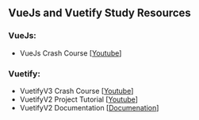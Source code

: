 ## VueJs and Vuetify Study Resources

### VueJs:
* VueJs Crash Course [[Youtube](https://www.youtube.com/watch?v=VeNfHj6MhgA)]

### Vuetify:
* VuetifyV3 Crash Course [[Youtube](https://www.youtube.com/watch?v=2uZYKcKHgU0&list=PL4cUxeGkcC9g0MQZfHwKcuB0Yswgb3gA5)]
* VuetifyV2 Project Tutorial [[Youtube](https://www.youtube.com/watch?v=rJIRv-_oYnA)]
* VuetifyV2 Documentation [[Documenation](https://v2.vuetifyjs.com/en/)]






